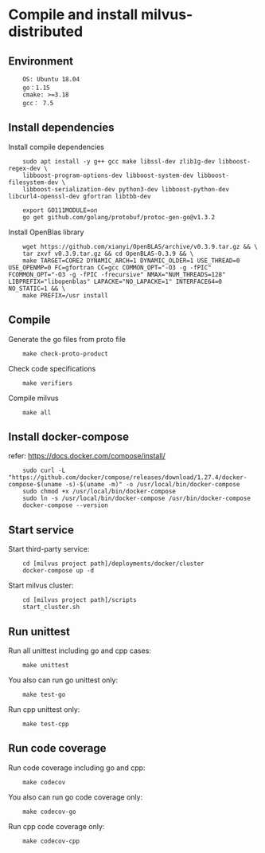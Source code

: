 # Compile and install milvus-distributed

## Environment

```
    OS: Ubuntu 18.04
    go：1.15
    cmake: >=3.18
    gcc： 7.5
```

## Install dependencies

Install compile dependencies
```shell
    sudo apt install -y g++ gcc make libssl-dev zlib1g-dev libboost-regex-dev \
    libboost-program-options-dev libboost-system-dev libboost-filesystem-dev \
    libboost-serialization-dev python3-dev libboost-python-dev libcurl4-openssl-dev gfortran libtbb-dev

    export GO111MODULE=on
    go get github.com/golang/protobuf/protoc-gen-go@v1.3.2
```

Install OpenBlas library

```shell
    wget https://github.com/xianyi/OpenBLAS/archive/v0.3.9.tar.gz && \
    tar zxvf v0.3.9.tar.gz && cd OpenBLAS-0.3.9 && \
    make TARGET=CORE2 DYNAMIC_ARCH=1 DYNAMIC_OLDER=1 USE_THREAD=0 USE_OPENMP=0 FC=gfortran CC=gcc COMMON_OPT="-O3 -g -fPIC" FCOMMON_OPT="-O3 -g -fPIC -frecursive" NMAX="NUM_THREADS=128" LIBPREFIX="libopenblas" LAPACKE="NO_LAPACKE=1" INTERFACE64=0 NO_STATIC=1 && \
    make PREFIX=/usr install
```

## Compile

Generate the go files from proto file

```shell
    make check-proto-product
```

Check code specifications

```shell
    make verifiers
```

Compile milvus

```shell
    make all
```

## Install docker-compose

refer: https://docs.docker.com/compose/install/
```shell
    sudo curl -L "https://github.com/docker/compose/releases/download/1.27.4/docker-compose-$(uname -s)-$(uname -m)" -o /usr/local/bin/docker-compose
    sudo chmod +x /usr/local/bin/docker-compose
    sudo ln -s /usr/local/bin/docker-compose /usr/bin/docker-compose
    docker-compose --version
```

## Start service

Start third-party service:
```shell
    cd [milvus project path]/deployments/docker/cluster
    docker-compose up -d
```

Start milvus cluster:
```shell
    cd [milvus project path]/scripts
    start_cluster.sh
```

## Run unittest

Run all unittest including go and cpp cases:
```shell
    make unittest
```

You also can run go unittest only:
```shell
    make test-go
```

Run cpp unittest only:
```shell
    make test-cpp
```

## Run code coverage

Run code coverage including go and cpp:
```shell
    make codecov
```

You also can run go code coverage only:
```shell
    make codecov-go
```

Run cpp code coverage only:
```shell
    make codecov-cpp
```
